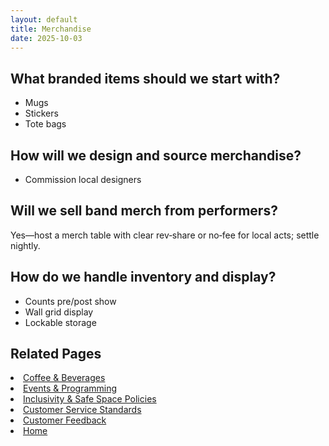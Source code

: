 ```yaml
---
layout: default
title: Merchandise
date: 2025-10-03
---
```


## What branded items should we start with?
- Mugs
- Stickers
- Tote bags

## How will we design and source merchandise?
- Commission local designers

## Will we sell band merch from performers?
Yes—host a merch table with clear rev‑share or no‑fee for local acts; settle nightly.

## How do we handle inventory and display?
- Counts pre/post show
- Wall grid display
- Lockable storage

## Related Pages
<li><a href="{{ site.baseurl }}/product/drinks.html">Coffee & Beverages</a></li>
<li><a href="{{ site.baseurl }}/product/events.html">Events & Programming</a></li>
<li><a href="{{ site.baseurl }}/product/policies.html">Inclusivity & Safe Space Policies</a></li>
<li><a href="{{ site.baseurl }}/product/standards.html">Customer Service Standards</a></li>
<li><a href="{{ site.baseurl }}/product/surveys.html">Customer Feedback</a></li>
<li><a href="{{ site.baseurl }}/index.html">Home</a></li>

